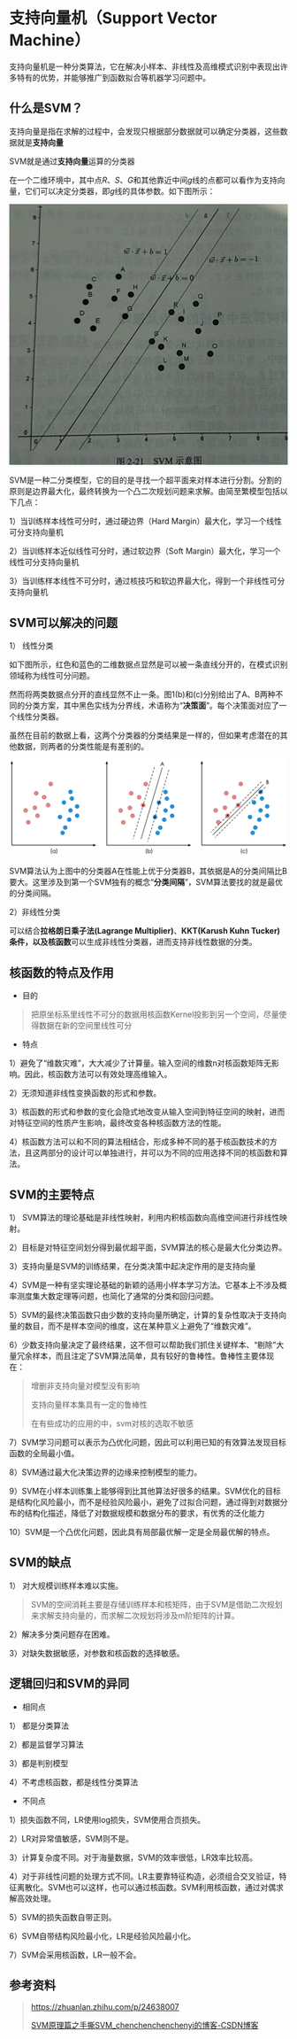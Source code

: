 # 支持向量机（Support Vector Machine）

支持向量机是一种分类算法，它在解决小样本、非线性及高维模式识别中表现出许多特有的优势，并能够推广到函数拟合等机器学习问题中。

## 什么是SVM？

支持向量是指在求解的过程中，会发现只根据部分数据就可以确定分类器，这些数据就是**支持向量**

SVM就是通过**支持向量**运算的分类器

在一个二维环境中，其中点$R$、$S$、$G$和其他靠近中间$g$线的点都可以看作为支持向量，它们可以决定分类器，即$g$线的具体参数。如下图所示：

![](imgs/SVM_sketch_map.jpg)

SVM是一种二分类模型，它的目的是寻找一个超平面来对样本进行分割。分割的原则是边界最大化，最终转换为一个凸二次规划问题来求解。由简至繁模型包括以下几点：

1）当训练样本线性可分时，通过硬边界（Hard Margin）最大化，学习一个线性可分支持向量机

2）当训练样本近似线性可分时，通过软边界（Soft Margin）最大化，学习一个线性可分支持向量机

3）当训练样本线性不可分时，通过核技巧和软边界最大化，得到一个非线性可分支持向量机



## SVM可以解决的问题

1） 线性分类

如下图所示，红色和蓝色的二维数据点显然是可以被一条直线分开的，在模式识别领域称为线性可分问题。

然而将两类数据点分开的直线显然不止一条。图1(b)和(c)分别给出了A、B两种不同的分类方案，其中黑色实线为分界线，术语称为“**决策面**”。每个决策面对应了一个线性分类器。

虽然在目前的数据上看，这两个分类器的分类结果是一样的，但如果考虑潜在的其他数据，则两者的分类性能是有差别的。

![](imgs/binary_problem.jpg)

SVM算法认为上图中的分类器A在性能上优于分类器B，其依据是A的分类间隔比B要大。这里涉及到第一个SVM独有的概念“**分类间隔**”，SVM算法要找的就是最优的分类间隔。

2）非线性分类

可以结合**拉格朗日乘子法(Lagrange Multiplier)**、**KKT(Karush Kuhn Tucker)**条件，以及**核函数**可以生成非线性分类器，进而支持非线性数据的分类。

## 核函数的特点及作用

*   目的

>   把原坐标系里线性不可分的数据用核函数Kernel投影到另一个空间，尽量使得数据在新的空间里线性可分

*   特点

1）避免了“维数灾难”，大大减少了计算量。输入空间的维数n对核函数矩阵无影响。因此，核函数方法可以有效处理高维输入。

2）无须知道非线性变换函数的形式和参数。

3）核函数的形式和参数的变化会隐式地改变从输入空间到特征空间的映射，进而对特征空间的性质产生影响，最终改变各种核函数方法的性能。

4）核函数方法可以和不同的算法相结合，形成多种不同的基于核函数技术的方法，且这两部分的设计可以单独进行，并可以为不同的应用选择不同的核函数和算法。

## SVM的主要特点

1） SVM算法的理论基础是非线性映射，利用内积核函数向高维空间进行非线性映射。

2）目标是对特征空间划分得到最优超平面，SVM算法的核心是最大化分类边界。

3）支持向量是SVM的训练结果，在分类决策中起决定作用的是支持向量

4）SVM是一种有坚实理论基础的新颖的适用小样本学习方法。它基本上不涉及概率测度集大数定理等问题，也简化了通常的分类和回归问题。

5）SVM的最终决策函数只由少数的支持向量所确定，计算的复杂性取决于支持向量的数目，而不是样本空间的维度，这在某种意义上避免了“维数灾难”。

6）少数支持向量决定了最终结果，这不但可以帮助我们抓住关键样本、“剔除”大量冗余样本，而且注定了SVM算法简单，具有较好的鲁棒性。鲁棒性主要体现在：

>   增删非支持向量对模型没有影响
>
>   支持向量样本集具有一定的鲁棒性
>
>   在有些成功的应用的中，svm对核的选取不敏感

7）SVM学习问题可以表示为凸优化问题，因此可以利用已知的有效算法发现目标函数的全局最小值。

8）SVM通过最大化决策边界的边缘来控制模型的能力。

9）SVM在小样本训练集上能够得到比其他算法好很多的结果。SVM优化的目标是结构化风险最小，而不是经验风险最小，避免了过拟合问题，通过得到对数据分布的结构化描述，降低了对数据规模和数据分布的要求，有优秀的泛化能力

10）SVM是一个凸优化问题，因此具有局部最优解一定是全局最优解的特点。

## SVM的缺点

1） 对大规模训练样本难以实施。

>   SVM的空间消耗主要是存储训练样本和核矩阵，由于SVM是借助二次规划来求解支持向量的，而求解二次规划将涉及m阶矩阵的计算。

2）解决多分类问题存在困难。

3）对缺失数据敏感，对参数和核函数的选择敏感。

## 逻辑回归和SVM的异同

*   相同点

1） 都是分类算法

2）都是监督学习算法

3）都是判别模型

4）不考虑核函数，都是线性分类算法

*   不同点

1）损失函数不同，LR使用log损失，SVM使用合页损失。

2）LR对异常值敏感，SVM则不是。

3）计算复杂度不同。对于海量数据，SVM的效率很低，LR效率比较高。

4）对于非线性问题的处理方式不同。LR主要靠特征构造，必须组合交叉验证，特征离散化。SVM也可以这样，也可以通过核函数。SVM利用核函数，通过对偶求解高效处理。

5）SVM的损失函数自带正则。

6）SVM自带结构风险最小化，LR是经验风险最小化。

7）SVM会采用核函数，LR一般不会。



## 参考资料

>   https://zhuanlan.zhihu.com/p/24638007
>
>   [SVM原理篇之手撕SVM_chenchenchenchenyi的博客-CSDN博客](https://blog.csdn.net/weixin_39605679/article/details/81170300)